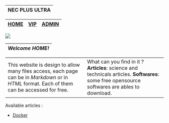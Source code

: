 |NEC PLUS ULTRA|
|-|


|[HOME](/index.md)|[VIP](/private.md)|[ADMIN](/admin.md)|
|-|-|-|

![](/archimedes.png)

|*Welcome HOME!*|
|-|

|||
|-|-|
|This website is design to allow many files access, each page can be in *Markdown* or in *HTML* format. Each of them can be accessed for free.|What can you find in it ? **Articles**: science and technicals articles. **Softwares**: some free opensource softwares are ables to download.|

Available articles :

- [Docker](/docker.md)